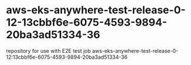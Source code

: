 # aws-eks-anywhere-test-release-0-12-13cbbf6e-6075-4593-9894-20ba3ad51334-36
repository for use with E2E test job aws-eks-anywhere-test-release-0-12:13cbbf6e-6075-4593-9894-20ba3ad51334-36
